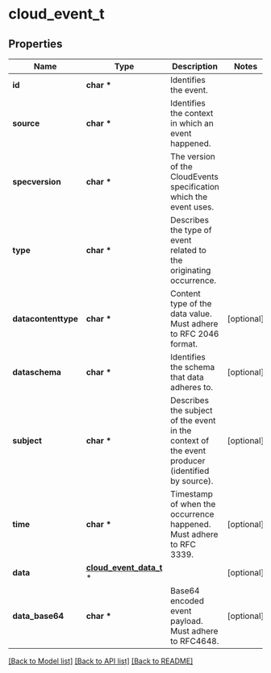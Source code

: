 # cloud_event_t

## Properties
Name | Type | Description | Notes
------------ | ------------- | ------------- | -------------
**id** | **char \*** | Identifies the event. | 
**source** | **char \*** | Identifies the context in which an event happened. | 
**specversion** | **char \*** | The version of the CloudEvents specification which the event uses. | 
**type** | **char \*** | Describes the type of event related to the originating occurrence. | 
**datacontenttype** | **char \*** | Content type of the data value. Must adhere to RFC 2046 format. | [optional] 
**dataschema** | **char \*** | Identifies the schema that data adheres to. | [optional] 
**subject** | **char \*** | Describes the subject of the event in the context of the event producer (identified by source). | [optional] 
**time** | **char \*** | Timestamp of when the occurrence happened. Must adhere to RFC 3339. | [optional] 
**data** | [**cloud_event_data_t**](cloud_event_data.md) \* |  | [optional] 
**data_base64** | **char \*** | Base64 encoded event payload. Must adhere to RFC4648. | [optional] 

[[Back to Model list]](../README.md#documentation-for-models) [[Back to API list]](../README.md#documentation-for-api-endpoints) [[Back to README]](../README.md)


